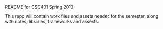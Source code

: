 README for CSC401 Spring 2013

This repo will contain work files and assets needed for the semester, along with notes, libraries, frameworks and assests. 